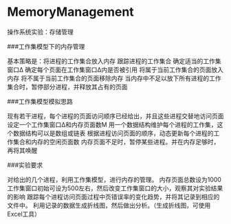 # MemoryManagement

操作系统实验：存储管理

###工作集模型下的内存管理

基本策略是：将进程的工作集合放入内存
跟踪进程的工作集合
确定适当的工作集窗口Δ
确定每个页面在工作集窗口Δ内是否被引用
将属于当前工作集合的页面放入内存
将不属于当前工作集合的页面移除内存
当内存中不足以放下所有进程的工作集合时，暂停部分进程，并释放其占有的页面

###工作集模型模拟思路

现有若干进程，每个进程的页面访问顺序已经给出，并且这些进程交替地访问页面
设定一个工作集窗口Δ和内存页面数M
用一个数据结构维护每个进程的工作集，这个数据结构可以是数组或链表
根据进程访问页面的顺序，动态更新每个进程的工作集合和内存的空闲页面数
内存页面不足时，暂停某些进程。并在内存足够时，再将其唤醒

###实验要求

对给出的几个进程，利用工作集模型，进行内存的管理。
内存页面总数设为1000
工作集窗口初始可设为500左右，然后改变工作集窗口的大小，观察其对实验结果的影响
跟踪每个进程访问页面过程中页错误率的变化趋势，并将其记录到相应的文件中。
利用记录的数据生成折线图，然后做出分析。（生成折线图，可使用Excel工具）
